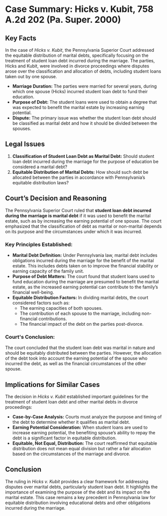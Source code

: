 # **Case Summary: Hicks v. Kubit, 758 A.2d 202 (Pa. Super. 2000)**

## **Key Facts**
In the case of *Hicks v. Kubit*, the Pennsylvania Superior Court addressed the equitable distribution of marital debts, specifically focusing on the treatment of student loan debt incurred during the marriage. The parties, Hicks and Kubit, were involved in divorce proceedings where disputes arose over the classification and allocation of debts, including student loans taken out by one spouse.

- **Marriage Duration:** The parties were married for several years, during which one spouse (Hicks) incurred student loan debt to fund their education.
- **Purpose of Debt:** The student loans were used to obtain a degree that was expected to benefit the marital estate by increasing earning potential.
- **Dispute:** The primary issue was whether the student loan debt should be classified as marital debt and how it should be divided between the spouses.

## **Legal Issues**
1. **Classification of Student Loan Debt as Marital Debt:** Should student loan debt incurred during the marriage for the purpose of education be considered a marital debt?
2. **Equitable Distribution of Marital Debts:** How should such debt be allocated between the parties in accordance with Pennsylvania’s equitable distribution laws?

## **Court’s Decision and Reasoning**
The Pennsylvania Superior Court ruled that **student loan debt incurred during the marriage is marital debt** if it was used to benefit the marital estate, such as by increasing the earning potential of one spouse. The court emphasized that the classification of debt as marital or non-marital depends on its purpose and the circumstances under which it was incurred.

### **Key Principles Established:**
- **Marital Debt Definition:** Under Pennsylvania law, marital debt includes obligations incurred during the marriage for the benefit of the marital estate. This includes debts taken on to improve the financial stability or earning capacity of the family unit.
- **Purpose of Debt Matters:** The court found that student loans used to fund education during the marriage are presumed to benefit the marital estate, as the increased earning potential can contribute to the family’s financial well-being.
- **Equitable Distribution Factors:** In dividing marital debts, the court considered factors such as:
  - The earning capacities of both spouses.
  - The contribution of each spouse to the marriage, including non-financial contributions.
  - The financial impact of the debt on the parties post-divorce.

### **Court's Conclusion:**
The court concluded that the student loan debt was marital in nature and should be equitably distributed between the parties. However, the allocation of the debt took into account the earning potential of the spouse who incurred the debt, as well as the financial circumstances of the other spouse.

## **Implications for Similar Cases**
The decision in *Hicks v. Kubit* established important guidelines for the treatment of student loan debt and other marital debts in divorce proceedings:
- **Case-by-Case Analysis:** Courts must analyze the purpose and timing of the debt to determine whether it qualifies as marital debt.
- **Earning Potential Consideration:** When student loans are used to increase earning potential, the benefiting spouse’s ability to repay the debt is a significant factor in equitable distribution.
- **Equitable, Not Equal, Distribution:** The court reaffirmed that equitable distribution does not mean equal division but rather a fair allocation based on the circumstances of the marriage and divorce.

## **Conclusion**
The ruling in *Hicks v. Kubit* provides a clear framework for addressing disputes over marital debts, particularly student loan debt. It highlights the importance of examining the purpose of the debt and its impact on the marital estate. This case remains a key precedent in Pennsylvania law for equitable distribution involving educational debts and other obligations incurred during the marriage.